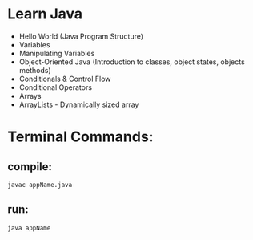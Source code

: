 # Learn Java

* Hello World (Java Program Structure)
* Variables
* Manipulating Variables
* Object-Oriented Java (Introduction to classes, object states, objects methods)
* Conditionals & Control Flow
* Conditional Operators
* Arrays
* ArrayLists - Dynamically sized array




# Terminal Commands:

## compile:
```
javac appName.java
```

## run:
```
java appName
```